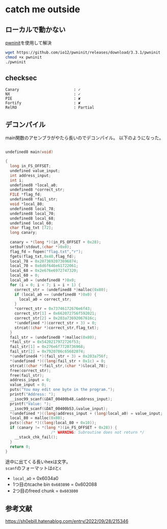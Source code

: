# catch me outside
## ローカルで動かない
[pwninit](https://github.com/io12/pwninit/releases/download/3.3.1/pwninit )を使用して解決
```bash 
wget https://github.com/io12/pwninit/releases/download/3.3.1/pwninit 
chmod +x pwninit
./pwninit
```

## checksec
```
Canary                        : ✓
NX                            : ✓
PIE                           : ✘
Fortify                       : ✘
RelRO                         : Partial
```

## デコンパイル
main関数のアセンブラがやたら長いのでデコンパイル。
以下のようになった。
```c

undefined8 main(void)

{
  long in_FS_OFFSET;
  undefined value_input;
  int address_input;
  int i;
  undefined8 *local_a0;
  undefined8 *correct_str;
  FILE *flag_fd;
  undefined8 *fail_str;
  void *local_80;
  undefined8 local_78;
  undefined8 local_70;
  undefined8 local_68;
  undefined local_60;
  char flag_txt [72];
  long canary;
  
  canary = *(long *)(in_FS_OFFSET + 0x28);
  setbuf(stdout,(char *)0x0);
  flag_fd = fopen("flag.txt","r");
  fgets(flag_txt,0x40,flag_fd);
  local_78 = 0x2073692073696874;
  local_70 = 0x6d6f646e61722061;
  local_68 = 0x2e676e6972747320;
  local_60 = 0;
  local_a0 = (undefined8 *)0x0;
  for (i = 0; i < 7; i = i + 1) {
    correct_str = (undefined8 *)malloc(0x80);
    if (local_a0 == (undefined8 *)0x0) {
      local_a0 = correct_str;
    }
    *correct_str = 0x73746172676e6f43;
    correct_str[1] = 0x662072756f592021;
    correct_str[2] = 0x203a73692067616c;
    *(undefined *)(correct_str + 3) = 0;
    strcat((char *)correct_str,flag_txt);
  }
  fail_str = (undefined8 *)malloc(0x80);
  *fail_str = 0x5420217972726f53;
  fail_str[1] = 0x276e6f7720736968;
  fail_str[2] = 0x7920706c65682074;
  *(undefined4 *)(fail_str + 3) = 0x203a756f;
  *(undefined *)((long)fail_str + 0x1c) = 0;
  strcat((char *)fail_str,(char *)&local_78);
  free(correct_str);
  free(fail_str);
  address_input = 0;
  value_input = 0;
  puts("You may edit one byte in the program.");
  printf("Address: ");
  __isoc99_scanf(&DAT_00400b48,&address_input);
  printf("Value: ");
  __isoc99_scanf(&DAT_00400b53,&value_input);
  *(undefined *)((long)address_input + (long)local_a0) = value_input;
  local_80 = malloc(0x80);
  puts((char *)((long)local_80 + 0x10));
  if (canary != *(long *)(in_FS_OFFSET + 0x28)) {
                    /* WARNING: Subroutine does not return */
    __stack_chk_fail();
  }
  return 0;
}
```

途中に出てくる長いhexは文字。  
`scanf`のフォーマットは`d`と`c`  

- `local_aO` = 0x6034a0
- 1つ目のtcache bin `0x603890` = 0x602088
- 2つ目のfreed chunk = `0x603800`

## 参考文献
https://sh0ebill.hatenablog.com/entry/2022/09/28/215346
